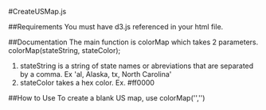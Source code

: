 #CreateUSMap.js 

##Requirements
You must have d3.js referenced in your html file.

##Documentation
The main function is colorMap which takes 2 parameters.
colorMap(stateString, stateColor);

1. stateString is a string of state names or abreviations that are separated by a comma. Ex 'al, Alaska, tx, North Carolina'
2. stateColor takes a hex color. Ex. #ff0000

##How to Use
To create a blank US map, use colorMap('','')

